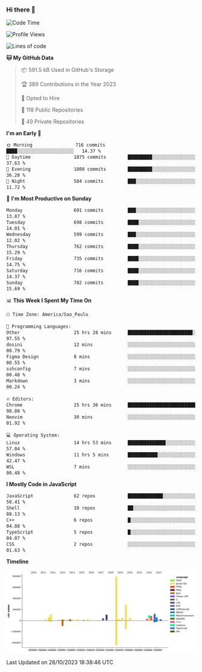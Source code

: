 ### Hi there 👋

<!--START_SECTION:waka-->
![Code Time](http://img.shields.io/badge/Code%20Time-5%2C155%20hrs%208%20mins-blue)

![Profile Views](http://img.shields.io/badge/Profile%20Views-0-blue)

![Lines of code](https://img.shields.io/badge/From%20Hello%20World%20I%27ve%20Written-2.1%20million%20lines%20of%20code-blue)

**🐱 My GitHub Data** 

> 📦 591.5 kB Used in GitHub's Storage 
 > 
> 🏆 389 Contributions in the Year 2023
 > 
> 💼 Opted to Hire
 > 
> 📜 118 Public Repositories 
 > 
> 🔑 49 Private Repositories 
 > 
**I'm an Early 🐤** 

```text
🌞 Morning                716 commits         ████░░░░░░░░░░░░░░░░░░░░░   14.37 % 
🌆 Daytime                1875 commits        █████████░░░░░░░░░░░░░░░░   37.63 % 
🌃 Evening                1808 commits        █████████░░░░░░░░░░░░░░░░   36.28 % 
🌙 Night                  584 commits         ███░░░░░░░░░░░░░░░░░░░░░░   11.72 % 
```
📅 **I'm Most Productive on Sunday** 

```text
Monday                   691 commits         ███░░░░░░░░░░░░░░░░░░░░░░   13.87 % 
Tuesday                  698 commits         ████░░░░░░░░░░░░░░░░░░░░░   14.01 % 
Wednesday                599 commits         ███░░░░░░░░░░░░░░░░░░░░░░   12.02 % 
Thursday                 762 commits         ████░░░░░░░░░░░░░░░░░░░░░   15.29 % 
Friday                   735 commits         ████░░░░░░░░░░░░░░░░░░░░░   14.75 % 
Saturday                 716 commits         ████░░░░░░░░░░░░░░░░░░░░░   14.37 % 
Sunday                   782 commits         ████░░░░░░░░░░░░░░░░░░░░░   15.69 % 
```


📊 **This Week I Spent My Time On** 

```text
🕑︎ Time Zone: America/Sao_Paulo

💬 Programming Languages: 
Other                    25 hrs 28 mins      ████████████████████████░   97.55 % 
dosini                   12 mins             ░░░░░░░░░░░░░░░░░░░░░░░░░   00.79 % 
Figma Design             8 mins              ░░░░░░░░░░░░░░░░░░░░░░░░░   00.55 % 
sshconfig                7 mins              ░░░░░░░░░░░░░░░░░░░░░░░░░   00.48 % 
Markdown                 3 mins              ░░░░░░░░░░░░░░░░░░░░░░░░░   00.24 % 

🔥 Editors: 
Chrome                   25 hrs 36 mins      █████████████████████████   98.08 % 
Neovim                   30 mins             ░░░░░░░░░░░░░░░░░░░░░░░░░   01.92 % 

💻 Operating System: 
Linux                    14 hrs 53 mins      ██████████████░░░░░░░░░░░   57.04 % 
Windows                  11 hrs 5 mins       ███████████░░░░░░░░░░░░░░   42.47 % 
WSL                      7 mins              ░░░░░░░░░░░░░░░░░░░░░░░░░   00.48 % 
```

**I Mostly Code in JavaScript** 

```text
JavaScript               62 repos            █████████████░░░░░░░░░░░░   50.41 % 
Shell                    10 repos            ██░░░░░░░░░░░░░░░░░░░░░░░   08.13 % 
C++                      6 repos             █░░░░░░░░░░░░░░░░░░░░░░░░   04.88 % 
TypeScript               5 repos             █░░░░░░░░░░░░░░░░░░░░░░░░   04.07 % 
CSS                      2 repos             ░░░░░░░░░░░░░░░░░░░░░░░░░   01.63 % 
```



**Timeline**

![Lines of Code chart](https://raw.githubusercontent.com/jampow/jampow/master/assets/bar_graph.png)


 Last Updated on 28/10/2023 18:38:46 UTC
<!--END_SECTION:waka-->
